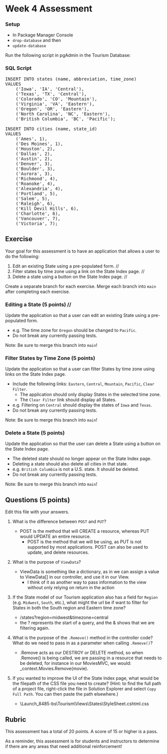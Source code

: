 # Week 4 Assessment

### Setup
* In Package Manager Console
* `drop-database` and then
* `update-database`

Run the following script in pgAdmin in the Tourism Database:
<section class="answer">
<h3>SQL Script</h3>

<pre>
INSERT INTO states (name, abbreviation, time_zone)
VALUES 
	('Iowa', 'IA', 'Central'),
	('Texas', 'TX', 'Central'),
	('Colorado', 'CO', 'Mountain'),
	('Virginia', 'VA', 'Eastern'),
	('Oregon', 'OR', 'Eastern'),
	('North Carolina', 'NC', 'Eastern'),
	('British Columbia', 'BC', 'Pacific');

INSERT INTO cities (name, state_id)
VALUES 
	('Ames', 1),
	('Des Moines', 1),
	('Houston', 2),
	('Dallas', 2),
	('Austin', 2),
	('Denver', 3),
	('Boulder', 3),
	('Aurora', 3),
	('Richmond', 4),
	('Roanoke', 4),
	('Alexandria', 4),
	('Portland', 5),
	('Salem', 5),
	('Raleigh', 6),
	('Kill Devil Hills', 6),
	('Charlotte', 6),
	('Vancouver', 7),
	('Victoria', 7);
</pre>

</section>

## Exercise

Your goal for this assessment is to have an application that allows a user to do the following:
1. Edit an existing State using a pre-populated form. //
1. Filter states by time zone using a link on the State Index page. //
1. Delete a state using a button on the State Index page. //

Create a separate branch for each exercise. Merge each branch into `main` after completing each exercise.

### Editing a State (5 points) //

Update the application so that a user can edit an existing State using a pre-populated form.
* e.g. The time zone for `Oregon` should be changed to `Pacific`.
* Do not break any currently passing tests.

Note: Be sure to merge this branch into `main`!

### Filter States by Time Zone (5 points)

Update the application so that a user can filter States by time zone using links on the State Index page.
* Include the following links: `Eastern`, `Central`, `Mountain`, `Pacific`, `Clear Filter`.
	* The application should only display States in the selected time zone.
	* The `Clear Filter` link should display all States.
* e.g. Filtering on `Central` should display the states of `Iowa` and `Texas`.
* Do not break any currently passing tests.

Note: Be sure to merge this branch into `main`!

### Delete a State (5 points)

Update the application so that the user can delete a State using a button on the State Index page.
* The deleted state should no longer appear on the State Index page.
* Deleting a state should also delete all cities in that state.
* e.g. `British Columbia` is not a U.S. state. It should be deleted.
* Do not break any currently passing tests.

Note: Be sure to merge this branch into `main`!

## Questions (5 points)

Edit this file with your answers.

1. What is the difference between `POST` and `PUT`?
	* POST is the method that will CREATE a resource, whereas PUT would UPDATE an entire resource.
    	* POST is the method that we will be using, as PUT is not supported by most applications. POST can also be used to update, and delete resources.

2. What is the purpose of `ViewData`?
	* ViewData is something like a dictionary, as in we can assign a value to ViewData[] in our controller, and use it in our View.
    	* I think of it as another way to pass information to the view without only relying on return in the action

3. If the State model of our Tourism application also has a field for `Region` (e.g. `Midwest`, `South`, etc.), what might the url be if want to filter for States in both the South region and Eastern time zone?
	* /states?region=midwest&timezone=central
	* the ? represents the start of a query, and the & shows that we are filtering again.

4. What is the purpose of the `.Remove()` method in the controller code? What do we need to pass in as a parameter when calling `.Remove()`?
	* .Remove acts as our DESTROY or DELETE method, so when .Remove() is being called, we are passing in a resource that needs to be deleted, for instance in our MoviesMVC, we would: _context.Movies.Remove(movie).

5. If you wanted to improve the UI of the State Index page, what would be the filepath of the CSS file you need to create? (Hint: to find the full path of a project file, right-click the file in Solution Explorer and select `Copy Full Path`. You can then paste the path elsewhere.)
	* \Launch_8485-bs\Tourism\Views\States\StyleSheet.cshtml.css

## Rubric

This assessment has a total of 20 points.  A score of 15 or higher is a pass.

As a reminder, this assessment is for students and instructors to determine if there are any areas that need additional reinforcement!
